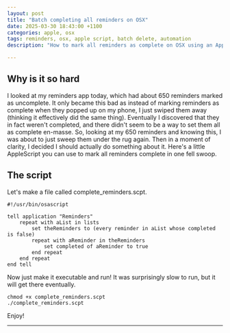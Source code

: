 ```yaml
---
layout: post
title: "Batch completing all reminders on OSX"
date: 2025-03-30 18:43:00 +1100
categories: apple, osx
tags: reminders, osx, apple script, batch delete, automation
description: "How to mark all reminders as complete on OSX using an AppleScript."

---
```


## Why is it so hard

I looked at my reminders app today, which had about 650 reminders marked as uncomplete. It only became this bad as instead of marking reminders as complete when they popped up on my phone, I just swiped them away (thinking it effectively did the same thing). Eventually I discovered that they in fact weren't completed, and there didn't seem to be a way to set them all as complete en-masse. So, looking at my 650 reminders and knowing this, I was about to just sweep them under the rug again. Then in a moment of clarity, I decided I should actually do something about it. Here's a little AppleScript you can use to mark all reminders complete in one fell swoop.

## The script

Let's make a file called complete_reminders.scpt.

``` 
#!/usr/bin/osascript

tell application "Reminders"
    repeat with aList in lists
        set theReminders to (every reminder in aList whose completed is false)
        repeat with aReminder in theReminders
            set completed of aReminder to true
        end repeat
    end repeat
end tell
```

Now just make it executable and run! It was surprisingly slow to run, but it will get there eventually.

``` 
chmod +x complete_reminders.scpt
./complete_reminders.scpt
```
Enjoy!

---